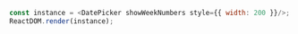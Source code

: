 <!--start-code-->

```js
const instance = <DatePicker showWeekNumbers style={{ width: 200 }}/>;
ReactDOM.render(instance);
```

<!--end-code-->
